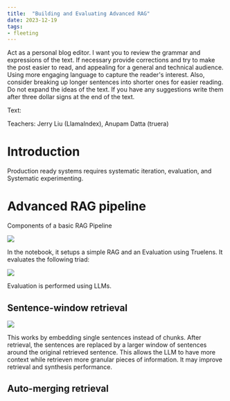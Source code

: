 ```yaml
---
title:  "Building and Evaluating Advanced RAG"
date: 2023-12-19
tags: 
- fleeting 
---
```


Act as a personal blog editor. I want you to review the grammar and expressions of the text. If necessary provide corrections and try to make the post easier to read, and appealing for a general and technical audience. Using more engaging language to capture the reader's interest. Also, consider breaking up longer sentences into shorter ones for easier reading. Do not expand the ideas of the text. If you have any suggestions write them after three dollar signs at the end of the text.

Text:

Teachers: Jerry Liu (LlamaIndex), Anupam Datta (truera)

# Introduction

Production ready systems requires systematic iteration, evaluation, and Systematic experimenting.

# Advanced RAG pipeline

Components of a basic RAG Pipeline

![](literature-notes/Courses/attachments/Screenshot%202023-12-19%20at%2015.30.01.png)

In the notebook, it setups a simple RAG and an Evaluation using Truelens. It evaluates the following triad:

![](literature-notes/Courses/attachments/Pasted%20image%2020231219160216.png)

Evaluation is performed using LLMs. 

## Sentence-window retrieval

![](literature-notes/Courses/attachments/Screenshot%202023-12-19%20at%2016.07.33.png)

This works by embedding single sentences instead of chunks. After retrieval, the sentences are replaced by a larger window of sentences around the original retrieved sentence. This allows the LLM to have more context while retrieven more granular pieces of information. It may improve retrieval and synthesis performance. 

## Auto-merging retrieval

